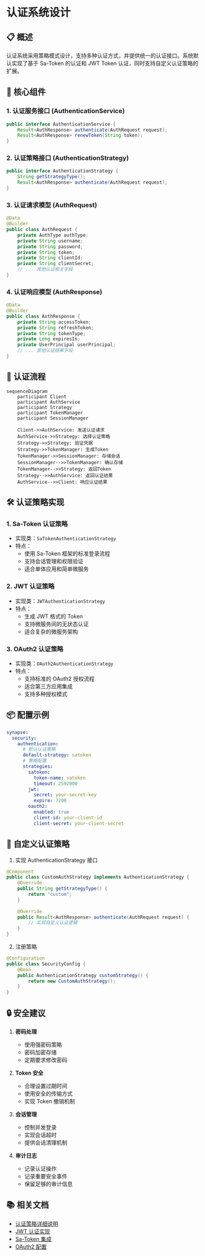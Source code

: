 # 认证系统设计

## 📋 概述

认证系统采用策略模式设计，支持多种认证方式，并提供统一的认证接口。系统默认实现了基于 Sa-Token 的认证和 JWT Token 认证，同时支持自定义认证策略的扩展。

## 🎯 核心组件

### 1. 认证服务接口 (AuthenticationService)
```java
public interface AuthenticationService {
    Result<AuthResponse> authenticate(AuthRequest request);
    Result<AuthResponse> renewToken(String token);
}
```

### 2. 认证策略接口 (AuthenticationStrategy)
```java
public interface AuthenticationStrategy {
    String getStrategyType();
    Result<AuthResponse> authenticate(AuthRequest request);
}
```

### 3. 认证请求模型 (AuthRequest)
```java
@Data
@Builder
public class AuthRequest {
    private AuthType authType;
    private String username;
    private String password;
    private String token;
    private String clientId;
    private String clientSecret;
    // ... 其他认证相关字段
}
```

### 4. 认证响应模型 (AuthResponse)
```java
@Data
@Builder
public class AuthResponse {
    private String accessToken;
    private String refreshToken;
    private String tokenType;
    private Long expiresIn;
    private UserPrincipal userPrincipal;
    // ... 其他认证结果字段
}
```

## 🔄 认证流程

```mermaid
sequenceDiagram
    participant Client
    participant AuthService
    participant Strategy
    participant TokenManager
    participant SessionManager
    
    Client->>AuthService: 发送认证请求
    AuthService->>Strategy: 选择认证策略
    Strategy->>Strategy: 验证凭据
    Strategy->>TokenManager: 生成Token
    TokenManager->>SessionManager: 存储会话
    SessionManager-->>TokenManager: 确认存储
    TokenManager-->>Strategy: 返回Token
    Strategy-->>AuthService: 返回认证结果
    AuthService-->>Client: 响应认证结果
```

## 🛠️ 认证策略实现

### 1. Sa-Token 认证策略
- 实现类：`SaTokenAuthenticationStrategy`
- 特点：
  - 使用 Sa-Token 框架的标准登录流程
  - 支持会话管理和权限验证
  - 适合单体应用和简单微服务

### 2. JWT 认证策略
- 实现类：`JWTAuthenticationStrategy`
- 特点：
  - 生成 JWT 格式的 Token
  - 支持微服务间的无状态认证
  - 适合复杂的微服务架构

### 3. OAuth2 认证策略
- 实现类：`OAuth2AuthenticationStrategy`
- 特点：
  - 支持标准的 OAuth2 授权流程
  - 适合第三方应用集成
  - 支持多种授权模式

## 📦 配置示例

```yaml
synapse:
  security:
    authentication:
      # 默认认证策略
      default-strategy: satoken
      # 策略配置
      strategies:
        satoken:
          token-name: satoken
          timeout: 2592000
        jwt:
          secret: your-secret-key
          expire: 7200
        oauth2:
          enabled: true
          client-id: your-client-id
          client-secret: your-client-secret
```

## 🔧 自定义认证策略

1. 实现 AuthenticationStrategy 接口
```java
@Component
public class CustomAuthStrategy implements AuthenticationStrategy {
    @Override
    public String getStrategyType() {
        return "custom";
    }
    
    @Override
    public Result<AuthResponse> authenticate(AuthRequest request) {
        // 实现自定义认证逻辑
    }
}
```

2. 注册策略
```java
@Configuration
public class SecurityConfig {
    @Bean
    public AuthenticationStrategy customStrategy() {
        return new CustomAuthStrategy();
    }
}
```

## 🔒 安全建议

1. **密码处理**
   - 使用强密码策略
   - 密码加密存储
   - 定期要求修改密码

2. **Token 安全**
   - 合理设置过期时间
   - 使用安全的传输方式
   - 实现 Token 撤销机制

3. **会话管理**
   - 控制并发登录
   - 实现会话超时
   - 提供会话清理机制

4. **审计日志**
   - 记录认证操作
   - 记录重要安全事件
   - 保留足够的审计信息

## 📚 相关文档

- [认证策略详细说明](./strategy.md)
- [JWT 认证实现](./jwt.md)
- [Sa-Token 集成](./sa-token.md)
- [OAuth2 配置](./oauth2.md) 